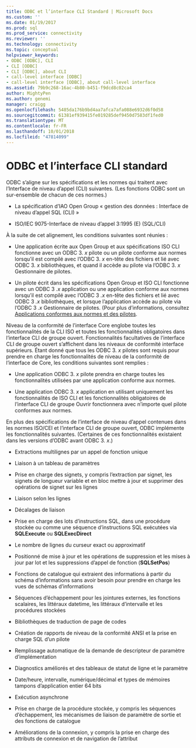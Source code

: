 ```yaml
---
title: ODBC et l’interface CLI Standard | Microsoft Docs
ms.custom: ''
ms.date: 01/19/2017
ms.prod: sql
ms.prod_service: connectivity
ms.reviewer: ''
ms.technology: connectivity
ms.topic: conceptual
helpviewer_keywords:
- ODBC [ODBC], CLI
- CLI [ODBC]
- CLI [ODBC], about CLI
- call-level interface [ODBC]
- call-level interface [ODBC], about call-level interface
ms.assetid: 79b9c268-16ac-4b80-b451-f9dcd8c02ca4
author: MightyPen
ms.author: genemi
manager: craigg
ms.openlocfilehash: 5485da176b9bd4aa7afca7afa088e6932d6f0d58
ms.sourcegitcommit: 61381ef939415fe019285def9450d7583df1fed0
ms.translationtype: MT
ms.contentlocale: fr-FR
ms.lasthandoff: 10/01/2018
ms.locfileid: "47814099"
---
```

# <a name="odbc-and-the-standard-cli"></a>ODBC et l’interface CLI standard
ODBC s’aligne sur les spécifications et les normes qui traitent avec l’Interface de niveau d’appel (CLI) suivantes. (Les fonctions ODBC sont un sur-ensemble de chacun de ces normes.)  
  
-   La spécification d’IAO Open Group « gestion des données : Interface de niveau d’appel SQL (CLI) »  
  
-   ISO/IEC 9075-Interface de niveau d’appel 3:1995 (E) (SQL/CLI)  
  
 À la suite de cet alignement, les conditions suivantes sont réunies :  
  
-   Une application écrite aux Open Group et aux spécifications ISO CLI fonctionne avec un ODBC 3. *x* pilote ou un pilote conforme aux normes lorsqu’il est compilé avec l’ODBC 3. *x* en-tête des fichiers et lié avec ODBC 3. *x* bibliothèques, et quand il accède au pilote via l’ODBC 3. *x* Gestionnaire de pilotes.  
  
-   Un pilote écrit dans les spécifications Open Group et ISO CLI fonctionne avec un ODBC 3 *.x* application ou une application conforme aux normes lorsqu’il est compilé avec l’ODBC 3 *.x* en-tête des fichiers et lié avec ODBC 3 *.x* bibliothèques, et lorsque l’application accède au pilote via l’ODBC 3 *.x* Gestionnaire de pilotes. (Pour plus d’informations, consultez [Applications conformes aux normes et des pilotes](../../odbc/reference/develop-app/standards-compliant-applications-and-drivers.md).  
  
 Niveau de la conformité de l’interface Core englobe toutes les fonctionnalités de la CLI ISO et toutes les fonctionnalités obligatoires dans l’interface CLI de groupe ouvert. Fonctionnalités facultatives de l’interface CLI de groupe ouvert s’affichent dans les niveaux de conformité interface supérieurs. Étant donné que tous les ODBC 3. *x* pilotes sont requis pour prendre en charge les fonctionnalités de niveau de la conformité de l’interface de Core, les conditions suivantes sont remplies :  
  
-   Une application ODBC 3. *x* pilote prendra en charge toutes les fonctionnalités utilisées par une application conforme aux normes.  
  
-   Une application ODBC 3. *x* application en utilisant uniquement les fonctionnalités de ISO CLI et les fonctionnalités obligatoires de l’interface CLI de groupe Ouvrir fonctionnera avec n’importe quel pilote conformes aux normes.  
  
 En plus des spécifications de l’interface de niveau d’appel contenues dans les normes ISO/CEI et l’interface CLI de groupe ouvert, ODBC implémente les fonctionnalités suivantes. (Certaines de ces fonctionnalités existaient dans les versions d’ODBC avant ODBC 3. *x*.)  
  
-   Extractions multilignes par un appel de fonction unique  
  
-   Liaison à un tableau de paramètres  
  
-   Prise en charge des signets, y compris l’extraction par signet, les signets de longueur variable et en bloc mettre à jour et supprimer des opérations de signet sur les lignes  
  
-   Liaison selon les lignes  
  
-   Décalages de liaison  
  
-   Prise en charge des lots d’instructions SQL, dans une procédure stockée ou comme une séquence d’instructions SQL exécutées via **SQLExecute** ou **SQLExecDirect**  
  
-   Le nombre de lignes du curseur exact ou approximatif  
  
-   Positionné de mise à jour et les opérations de suppression et les mises à jour par lot et les suppressions d’appel de fonction (**SQLSetPos**)  
  
-   Fonctions de catalogue qui extraient des informations à partir du schéma d’informations sans avoir besoin pour prendre en charge les vues de schémas d’informations  
  
-   Séquences d’échappement pour les jointures externes, les fonctions scalaires, les littéraux datetime, les littéraux d’intervalle et les procédures stockées  
  
-   Bibliothèques de traduction de page de codes  
  
-   Création de rapports de niveau de la conformité ANSI et la prise en charge SQL d’un pilote  
  
-   Remplissage automatique de la demande de descripteur de paramètre d’implémentation  
  
-   Diagnostics améliorés et des tableaux de statut de ligne et le paramètre  
  
-   Date/heure, intervalle, numérique/décimal et types de mémoires tampons d’application entier 64 bits  
  
-   Exécution asynchrone  
  
-   Prise en charge de la procédure stockée, y compris les séquences d’échappement, les mécanismes de liaison de paramètre de sortie et des fonctions de catalogue  
  
-   Améliorations de la connexion, y compris la prise en charge des attributs de connexion et de navigation de l’attribut
